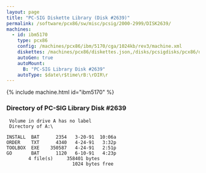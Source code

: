 ```yaml
---
layout: page
title: "PC-SIG Diskette Library (Disk #2639)"
permalink: /software/pcx86/sw/misc/pcsig/2000-2999/DISK2639/
machines:
  - id: ibm5170
    type: pcx86
    config: /machines/pcx86/ibm/5170/cga/1024kb/rev3/machine.xml
    diskettes: /machines/pcx86/diskettes.json,/disks/pcsigdisks/pcx86/diskettes.json
    autoGen: true
    autoMount:
      B: "PC-SIG Library Disk #2639"
    autoType: $date\r$time\rB:\rDIR\r
---
```


{% include machine.html id="ibm5170" %}

### Directory of PC-SIG Library Disk #2639

     Volume in drive A has no label
     Directory of A:\

    INSTALL  BAT      2354   3-20-91  10:06a
    ORDER    TXT      4340   4-24-91   3:32p
    TOOLBOX  EXE    350587   4-24-91   2:51p
    GO       BAT      1120   6-10-91   4:23p
            4 file(s)     358401 bytes
                            1024 bytes free

